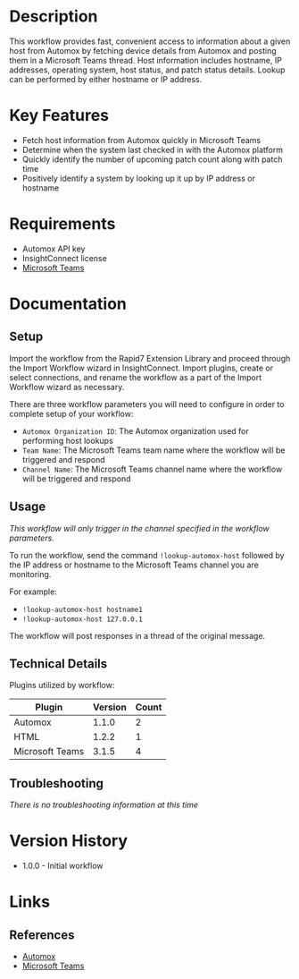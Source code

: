 # Description
This workflow provides fast, convenient access to information about a given host from Automox by fetching device details 
from Automox and posting them in a Microsoft Teams thread. Host information includes hostname, IP addresses, operating 
system, host status, and patch status details. Lookup can be performed by either hostname or IP address.

# Key Features

* Fetch host information from Automox quickly in Microsoft Teams
* Determine when the system last checked in with the Automox platform
* Quickly identify the number of upcoming patch count along with patch time 
* Positively identify a system by looking up it up by IP address or hostname

# Requirements

* Automox API key
* InsightConnect license
* [Microsoft Teams](https://docs.rapid7.com/insightconnect/microsoft-teams/)

# Documentation

## Setup

Import the workflow from the Rapid7 Extension Library and proceed through the Import Workflow wizard in InsightConnect. 
Import plugins, create or select connections, and rename the workflow as a part of the Import Workflow wizard as necessary.

There are three workflow parameters you will need to configure in order to complete setup of your workflow:
* `Automox Organization ID`: The Automox organization used for performing host lookups
* `Team Name`: The Microsoft Teams team name where the workflow will be triggered and respond 
* `Channel Name`: The Microsoft Teams channel name where the workflow will be triggered and respond

## Usage

*This workflow will only trigger in the channel specified in the workflow parameters.*

To run the workflow, send the command `!lookup-automox-host` followed by the IP address or hostname to the Microsoft Teams 
channel you are monitoring.

For example:

* `!lookup-automox-host hostname1`
* `!lookup-automox-host 127.0.0.1`

The workflow will post responses in a thread of the original message.

## Technical Details

Plugins utilized by workflow:

|Plugin|Version|Count|
|----|----|--------|
|Automox|1.1.0|2|
|HTML|1.2.2|1|
|Microsoft Teams|3.1.5|4|

## Troubleshooting

_There is no troubleshooting information at this time_

# Version History

* 1.0.0 - Initial workflow

# Links

## References

* [Automox](https://www.automox.com/)
* [Microsoft Teams](https://docs.rapid7.com/insightconnect/microsoft-teams/)
